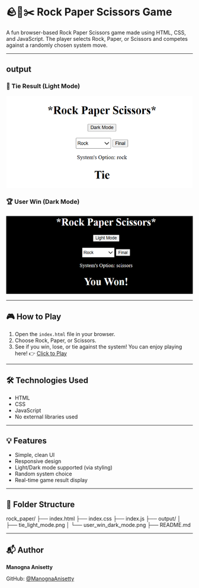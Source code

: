 # 🪨📄✂️ Rock Paper Scissors Game

A fun browser-based Rock Paper Scissors game made using HTML, CSS, and JavaScript. The player selects Rock, Paper, or Scissors and competes against a randomly chosen system move.

---

## output

### 🤝 Tie Result (Light Mode)
![Tie Light Mode](output/tie_light_mode.png)

### 🏆 User Win (Dark Mode)
![User Win Dark Mode](output/user_win_dark_mode.png)

---

## 🎮 How to Play

1. Open the `index.html` file in your browser.
2. Choose Rock, Paper, or Scissors.
3. See if you win, lose, or tie against the system!
You can enjoy playing here! 👉 [Click to Play](https://prolc.netlify.app/)
---

## 🛠️ Technologies Used

- HTML
- CSS
- JavaScript
- No external libraries used

---

## 💡 Features

- Simple, clean UI
- Responsive design
- Light/Dark mode supported (via styling)
- Random system choice
- Real-time game result display

---

## 📂 Folder Structure

rock_paper/
├── index.html
├── index.css
├── index.js
├── output/
│ ├── tie_light_mode.png
│ └── user_win_dark_mode.png
├── README.md

---

## 📬 Author

**Manogna Anisetty**

GitHub: [@ManognaAnisetty](https://github.com/ManognaAnisetty)


